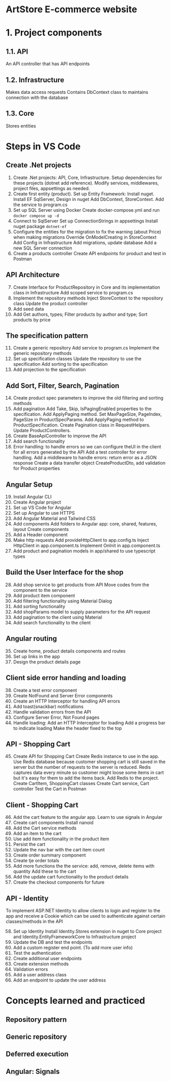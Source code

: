 # ArtStore E-commerce website

# 1. Project components

## 1.1. API

An API controller that has API endpoints

## 1.2. Infrastructure

Makes data access requests
Contains DbContext class to maintains connection with the database

## 1.3. Core

Stores entities

# Steps in VS Code

## Create .Net projects

1. Create .Net projects: API, Core, Infrastructure.
   Setup dependencies for these projects (dotnet add reference).
   Modify services, middlewares, project files, appsettings as needed.
2. Create first entity (product).
   Set up Entity Framework: Install nuget. Install EF SqlServer, Design in nuget
   Add DbContext, StoreContext.
   Add the service to program.cs
3. Set up SQL Server using Docker
   Create docker-compose.yml and run `docker compose up -d`
4. Connect to SqlServer
   Set up ConnectionStrings in appsettings
   Install nuget package `dotnet-ef`
5. Configure the entities for the migration to fix the warning (about Price) when making migrations
   Override OnModelCreating in StoreContext
   Add Config in Infrastructure
   Add migrations, update database
   Add a new SQL Server connection
6. Create a products controller
   Create API endpoints for product and test in Postman

## API Architecture

7. Create Interface for ProductRepository in Core and its implementation class in Infrastructure
   Add scoped service to program.cs
8. Implement the repository methods
   Inject StoreContext to the repository class
   Update the product controller
9. Add seed data
10. Add Get authors, types; Filter products by author and type; Sort products by price

## The specification pattern

11. Create a generic repository
    Add service to program.cs
    Implement the generic repository methods
12. Set up specification classes
    Update the repository to use the specification
    Add sorting to the specification
13. Add projection to the specification

## Add Sort, Filter, Search, Pagination

14. Create product spec parameters to improve the old filtering and sorting methods
15. Add pagination
    Add Take, Skip, IsPagingEnabled properties to the specification.
    Add ApplyPaging method.
    Set MaxPageSize, PageIndex, PageSize in ProductSpecParams.
    Add ApplyPaging method to ProductSpecification.
    Create Pagination class in RequestHelpers.
    Update ProductControllers.
16. Create BaseApiController to improve the API
17. Add search functionality
18. Error handling: to handle errors so we can configure theUI in the client for all errors generated by the API
    Add a test controller for error handling.
    Add a middleware to handle errors: return error as a JSON response
    Create a data transfer object CreateProductDto, add validation for Product properties

## Angular Setup

19. Install Angular CLI
20. Create Angular project
21. Set up VS Code for Angular
22. Set up Angular to use HTTPS
23. Add Angular Material and Tailwind CSS
24. Add components
    Add folders to Angular app: core, shared, features, layout
    Create components
25. Add a Header component
26. Make http requests
    Add provideHttpClient to app.config.ts
    Inject HttpClient in app.component.ts
    Implement OnInit in app.component.ts
27. Add product and pagination models in app/shared to use typescript types

## Build the User Interface for the shop

28. Add shop service to get products from API
    Move codes from the component to the service
29. Add product item component
30. Add filtering functionality using Material Dialog
31. Add sorting functionality
32. Add shopParams model to supply parameters for the API request
33. Add pagination to the client using Material
34. Add search functionality to the client

## Angular routing

35. Create home, product details components and routes
36. Set up links in the app
37. Design the product details page

## Client side error handing and loading

38. Create a test error component
39. Create NotFound and Server Error components
40. Create an HTTP Interceptor for handling API errors
41. Add toast(snackbar) notifications
42. Handle validation errors from the API
43. Configure Server Error, Not Found pages
44. Handle loading:
    Add an HTTP Interceptor for loading
    Add a progress bar to indicate loading
    Make the header fixed to the top

## API - Shopping Cart

45. Create API for Shopping Cart
    Create Redis instance to use in the app. Use Redis database because customer shopping cart is still saved in the server but the number of requests to the server is reduced. Redis captures data every minute so customer might loose some items in cart but it's easy for them to add the items back.
    Add Redis to the project.
    Create CartItem, ShoppingCart classes
    Create Cart service, Cart controller
    Test the Cart in Postman

## Client - Shopping Cart

46. Add the cart feature to the angular app.
    Learn to use signals in Angular
47. Create cart components
    Install nanoid
48. Add the Cart service methods
49. Add an item to the cart
50. Use add item functionality in the product item
51. Persist the cart
52. Update the nav bar with the cart item count
53. Create order summary component
54. Create tje order totals
55. Add more functions the the service: add, remove, delete items with quantity
    Add these to the cart
56. Add the update cart functionality to the product details
57. Create the checkout components for future

## API - Identity

To implement ASP.NET Identity to allow clients to login and register to the app and receive a Cookie which can be used to authenticate against certain classes/methods in the API

58. Set up Identity
    Install Identity.Stores extension in nuget to Core project and Identity.EntityFrameworkCore to Infrastructure project
1.  Update the DB and test the endpoints
1.  Add a custom register end point. (To add more user info)
1.  Test the authentication
1.  Create additional user endpoints
1.  Create extension methods
1.  Validation errors
1.  Add a user address class
1.  Add an endpoint to update the user address

# Concepts learned and practiced

## Repository pattern

## Generic repository

## Deferred execution

## Angular: Signals
